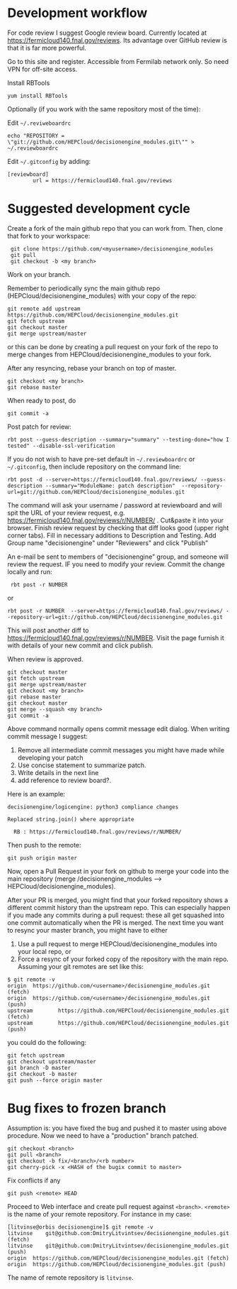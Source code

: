 Development workflow
====================

For code review I suggest Google review board. Currently located at  https://fermicloud140.fnal.gov/reviews. Its advantage over GitHub review is that it is far more powerful. 

Go to this site and register. Accessible from Fermilab network only. So need VPN for off-site access. 

Install RBTools 

```
yum install RBTools
```

Optionally (if you work with the same repository most of the time):

Edit `~/.reviweboardrc`

```
echo "REPOSITORY = \"git://github.com/HEPCloud/decisionengine_modules.git\"" > ~/.reviewboardrc
```

Edit `~/.gitconfig` by adding:

```
[reviewboard]
        url = https://fermicloud140.fnal.gov/reviews
```

Suggested development cycle 
===========================

Create a fork of the main github repo that you can work from.  Then, clone that fork to your workspace:

```
 git clone https://github.com/<myusername>/decisionengine_modules
 git pull
 git checkout -b <my branch>

``` 

Work on your branch.

Remember to periodically sync the main github repo (HEPCloud/decisionengine_modules) with your copy of the repo:

```
git remote add upstream https://github.com/HEPCloud/decisionengine_modules.git
git fetch upstream
git checkout master
git merge upstream/master
```

or this can be done by creating a pull request on your fork of the repo to merge changes from HEPCloud/decisionengine_modules to your fork.

After any resyncing, rebase your branch on top of master.

```
git checkout <my branch>
git rebase master 
```

When ready to post, do 

```
git commit -a 
```

Post patch for review:

```
rbt post --guess-description --summary="summary" --testing-done="how I tested" --disable-ssl-verification
```


If you do not wish to have pre-set default in `~/.reviewboardrc` or `~/.gitconfig`, then include repository on the command line: 

```
rbt post -d --server=https://fermicloud140.fnal.gov/reviews/ --guess-description --summary="ModuleName: patch description"  --repository-url=git://github.com/HEPCloud/decisionengine_modules.git
```

The command will ask your username / password at reviewboard and will spit the URL of your
review request, e.g. https://fermicloud140.fnal.gov/reviews/r/NUMBER/
. Cut&paste it into your browser. Finish review request by checking that diff looks good 
(upper right corner tabs). Fill in necessary additions to Description and Testing. Add Group name "decisionengine"
 under "Reviewers" and click "Publish"

An e-mail be sent to members of "decisionengine" group, and someone will review the request. IF you need to modify
your review. Commit the change locally and run:

```
 rbt post -r NUMBER   
```

or 

```
rbt post -r NUMBER  --server=https://fermicloud140.fnal.gov/reviews/ --repository-url=git://github.com/HEPCloud/decisionengine_modules.git
```

This will post another diff to https://fermicloud140.fnal.gov/reviews/r/NUMBER. Visit the page furnish it with details of your new commit and click publish. 

When review is approved. 

``` 
git checkout master
git fetch upstream
git merge upstream/master
git checkout <my branch>
git rebase master
git checkout master 
git merge --squash <my branch>
git commit -a 
```
Above command normally opens commit message edit dialog. When writing commit message I suggest:

   1. Remove all intermediate commit messages you might have made while developing your patch
   1. Use concise statement to summarize patch. 
   1. Write details in the next line
   1. add reference to review board?. 

Here is an example:  

```
decisionengine/logicengine: python3 compliance changes 

Replaced string.join() where appropriate 

  RB : https://fermicloud140.fnal.gov/reviews/r/NUMBER/

```  
Then push to the remote:

```
git push origin master 
```

Now, open a Pull Request in your fork on github to merge your code into the main repository (merge <username>/decisionengine_modules --> HEPCloud/decisionengine_modules).

After your PR is merged, you might find that your forked repository shows a different commit history than the upstream repo.  This can especially happen if you made any commits during a pull request: these all get squashed into one commit automatically when the PR is merged.  The next time you want to resync your master branch, you might have to either 

  1. Use a pull request to merge HEPCloud/decisionengine_modules into your local repo, or
  1. Force a resync of your forked copy of the repository with the main repo.  Assuming your git remotes are set like this:

  ```
  $ git remote -v
  origin  https://github.com/<username>/decisionengine_modules.git (fetch)
  origin  https://github.com/<username>/decisionengine_modules.git (push)
  upstream        https://github.com/HEPCloud/decisionengine_modules.git (fetch)
  upstream        https://github.com/HEPCloud/decisionengine_modules.git (push)
  ``` 

  you could do the following:

  ```
  git fetch upstream
  git checkout upstream/master
  git branch -D master
  git checkout -b master
  git push --force origin master

  ```

Bug fixes to frozen branch
==========================

Assumption is: you have fixed the bug and pushed it to master using above procedure. Now we need to 
have a "production" branch patched. 

```
git checkout <branch>
git pull <branch>
git checkout -b fix/<branch>/<rb number>
git cherry-pick -x <HASH of the bugix commit to master>
```

Fix conflicts if any 

```
git push <remote> HEAD
```

Proceed to Web interface and create pull request against `<branch>`. `<remote>` is the name of your remote repository. For instance in my case:

```
[litvinse@orbis decisionengine]$ git remote -v 
litvinse	git@github.com:DmitryLitvintsev/decisionengine_modules.git (fetch)
litvinse	git@github.com:DmitryLitvintsev/decisionengine_modules.git (push)
origin	https://github.com/HEPCloud/decisionengine_modules.git (fetch)
origin	https://github.com/HEPCloud/decisionengine_modules.git (push)
```
The name of remote repository is `litvinse`. 

 

  
